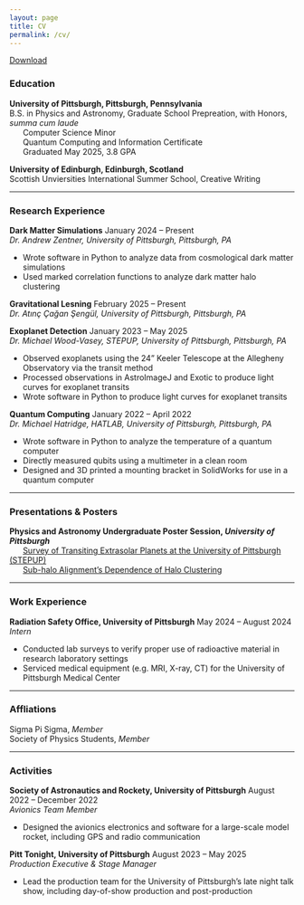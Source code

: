 ```yaml
---
layout: page
title: CV
permalink: /cv/
---
```


[Download](https://pitt-my.sharepoint.com/:w:/g/personal/npj16_pitt_edu/ES7MgxDwLvhPsO1cabKxPk8Bxi4HOhscGWiiuh9hxy_64w?e=n9GzOE)

### **Education**
**University of Pittsburgh, Pittsburgh, Pennsylvania**  
B.S. in Physics and Astronomy, Graduate School Prepreation, with Honors, *summa cum laude*  
&nbsp;&nbsp;&nbsp;&nbsp;&nbsp;&nbsp;Computer Science Minor  
&nbsp;&nbsp;&nbsp;&nbsp;&nbsp;&nbsp;Quantum Computing and Information Certificate  
&nbsp;&nbsp;&nbsp;&nbsp;&nbsp;&nbsp;Graduated May 2025, 3.8 GPA  

**University of Edinburgh, Edinburgh, Scotland**  
Scottish Unviersities International Summer School, Creative Writing

---

### **Research Experience**
**Dark Matter Simulations** January 2024 – Present  
*Dr. Andrew Zentner, University of Pittsburgh, Pittsburgh, PA*  
- Wrote software in Python to analyze data from cosmological dark matter simulations
- Used marked correlation functions to analyze dark matter halo clustering

**Gravitational Lesning** February 2025 – Present  
*Dr. Atınç Çağan Şengül, University of Pittsburgh, Pittsburgh, PA*  

**Exoplanet Detection** January 2023 – May 2025  
*Dr. Michael Wood-Vasey, STEPUP, University of Pittsburgh, Pittsburgh, PA*  
- Observed exoplanets using the 24” Keeler Telescope at the Allegheny Observatory via the transit method
- Processed observations in AstroImageJ and Exotic to produce light curves for exoplanet transits
- Wrote software in Python to produce light curves for exoplanet transits

**Quantum Computing** January 2022 – April 2022  
*Dr. Michael Hatridge, HATLAB, University of Pittsburgh, Pittsburgh, PA*  
- Wrote software in Python to analyze the temperature of a quantum computer
- Directly measured qubits using a multimeter in a clean room
- Designed and 3D printed a mounting bracket in SolidWorks for use in a quantum computer

---

### **Presentations & Posters**
**Physics and Astronomy Undergraduate Poster Session, *University of Pittsburgh***  
&nbsp;&nbsp;&nbsp;&nbsp;&nbsp;&nbsp;[Survey of Transiting Extrasolar Planets at the University of Pittsburgh (STEPUP)](https://drive.google.com/file/d/1ALcJ5jZS2Ex2AMWRszHjLHBsh9j1ZW0a/view?usp=sharing)  
&nbsp;&nbsp;&nbsp;&nbsp;&nbsp;&nbsp;[Sub-halo Alignment’s Dependence of Halo Clustering](https://drive.google.com/file/d/12LyNud95TJlr9v9vn0X73wSuHLW117b-/view?usp=sharing)

---

### **Work Experience**
**Radiation Safety Office, University of Pittsburgh** May 2024 – August 2024  
*Intern*  
- Conducted lab surveys to verify proper use of radioactive material in research laboratory settings
- Serviced medical equipment (e.g. MRI, X-ray, CT) for the University of Pittsburgh Medical Center

---

### **Affliations**
Sigma Pi Sigma, *Member*  
Society of Physics Students, *Member*  

---

### **Activities**
**Society of Astronautics and Rockety, University of Pittsburgh** August 2022 – December 2022  
*Avionics Team Member*  
- Designed the avionics electronics and software for a large-scale model rocket, including GPS and radio communication

**Pitt Tonight, University of Pittsburgh** August 2023 – May 2025  
*Production Executive & Stage Manager*  
- Lead the production team for the University of Pittsburgh’s late night talk show, including day-of-show production and post-production